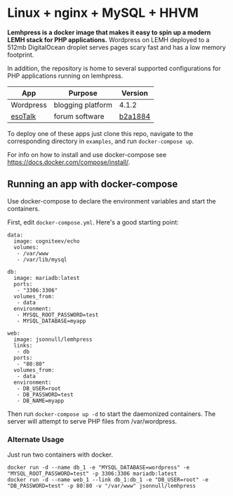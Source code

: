 # Linux + nginx + MySQL + HHVM
**Lemhpress is a docker image that makes it easy to spin up a modern LEMH stack for PHP applications.** Wordpress on LEMH deployed to a 512mb DigitalOcean droplet serves pages scary fast and has a low memory footprint.

In addition, the repository is home to several supported configurations for PHP applications running on lemhpress.

App | Purpose | Version
----|---------|--------
Wordpress | blogging platform | 4.1.2
[esoTalk](https://github.com/esotalk/esoTalk) | forum software | [b2a1884](https://github.com/esotalk/esoTalk/commit/b2a1884fde967286a8c30c152e27b3fd4dfadad0)

To deploy one of these apps just clone this repo, navigate to the corresponding directory in `examples`, and run `docker-compose up`.

For info on how to install and use docker-compose see https://docs.docker.com/compose/install/.

## Running an app with docker-compose
Use docker-compose to declare the environment variables and start the containers.

First, edit `docker-compose.yml`. Here's a good starting point:

```
data:
  image: cogniteev/echo
  volumes:
   - /var/www
   - /var/lib/mysql

db:
  image: mariadb:latest
  ports:
   - "3306:3306"
  volumes_from:
   - data
  environment:
   - MYSQL_ROOT_PASSWORD=test
   - MYSQL_DATABASE=myapp

web:
  image: jsonnull/lemhpress
  links:
   - db
  ports:
   - "80:80"
  volumes_from:
   - data
  environment:
   - DB_USER=root
   - DB_PASSWORD=test
   - DB_NAME=myapp
```

Then run `docker-compose up -d` to start the daemonized containers. The server will attempt to serve PHP files from /var/wordpress.

### Alternate Usage

Just run two containers with docker.

```
docker run -d --name db_1 -e "MYSQL_DATABASE=wordpress" -e "MYSQL_ROOT_PASSWORD=test" -p 3306:3306 mariadb:latest
docker run -d --name web_1 --link db_1:db_1 -e "DB_USER=root" -e "DB_PASSWORD=test" -p 80:80 -v "/var/www" jsonnull/lemhpress
```